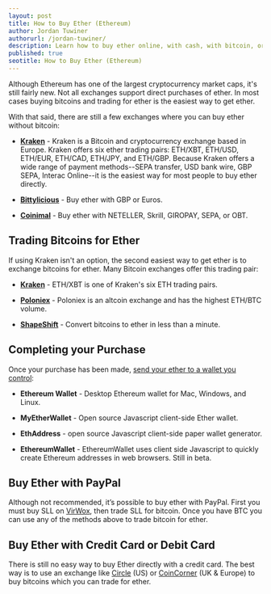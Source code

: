 ```yaml
---
layout: post
title: How to Buy Ether (Ethereum)
author: Jordan Tuwiner
authorurl: /jordan-tuwiner/
description: Learn how to buy ether online, with cash, with bitcoin, or with PayPal.  
published: true
seotitle: How to Buy Ether (Ethereum)
---
```

Although Ethereum has one of the largest cryptocurrency market caps, it's still fairly new. Not all exchanges support direct purchases of ether. In most cases buying bitcoins and trading for ether is the easiest way to get ether.  

With that said, there are still a few exchanges where you can buy ether without bitcoin: 

* **[Kraken](https://www.kraken.com/)** - Kraken is a Bitcoin and cryptocurrency exchange based in Europe. Kraken offers six ether trading pairs: ETH/XBT, ETH/USD, ETH/EUR, ETH/CAD, ETH/JPY, and ETH/GBP. Because Kraken offers a wide range of payment methods--SEPA transfer, USD bank wire, GBP SEPA, Interac Online--it is the easiest way for most people to buy ether directly. 

* **[Bittylicious](https://bittylicious.com/)** - Buy ether with GBP or Euros. 

* **[Coinimal](https://www.coinimal.com/)** - Buy ether with NETELLER, Skrill, GIROPAY, SEPA, or OBT. 

## Trading Bitcoins for Ether

If using Kraken isn't an option, the second easiest way to get ether is to exchange bitcoins for ether. Many Bitcoin exchanges offer this trading pair:

* **[Kraken](https://www.kraken.com/)** - ETH/XBT is one of Kraken's six ETH trading pairs. 

* **[Poloniex](https://poloniex.com/)** - Poloniex is an altcoin exchange and has the highest ETH/BTC volume. 

* **[ShapeShift](https://shapeshift.io/)** - Convert bitcoins to ether in less than a minute. 

## Completing your Purchase

Once your purchase has been made, [send your ether to a wallet you control](/ethereum-wallets/):

* **Ethereum Wallet** - Desktop Ethereum wallet for Mac, Windows, and Linux. 

* **MyEtherWallet** - Open source Javascript client-side Ether wallet. 

* **EthAddress** - open source Javascript client-side paper wallet generator. 

* **EthereumWallet** - EthereumWallet uses client side Javascript to quickly create Ethereum addresses in web browsers. Still in beta. 
 

## Buy Ether with PayPal

Although not recommended, it’s possible to buy ether with PayPal. First you must buy SLL on [VirWox](https://www.virwox.com?r=fbbb7), then trade SLL for bitcoin. Once you have BTC you can use any of the methods above to trade bitcoin for ether. 

## Buy Ether with Credit Card or Debit Card

There is still no easy way to buy Ether directly with a credit card. The best way is to use an exchange like [Circle](https://www.circle.com/en) (US) or [CoinCorner](https://www.coincorner.com/) (UK & Europe) to buy bitcoins which you can trade for ether. 